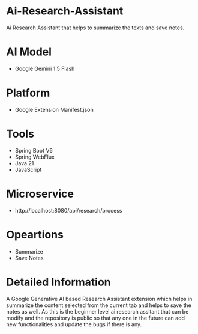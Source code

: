# Ai-Research-Assistant
Ai Research Assistant that helps to summarize the texts and save notes.

# AI Model
+ Google Gemini 1.5 Flash

# Platform 
+ Google Extension Manifest.json

# Tools
+ Spring Boot V6
+ Spring WebFlux
+ Java 21
+ JavaScript

# Microservice
+ http://localhost:8080/api/research/process

# Opeartions
+ Summarize
+ Save Notes

# Detailed Information
A Google Generative AI based Research Assistant extension which helps in summarize the content selected from the current tab and helps to save the notes as well. As this is the beginner level ai research assitant that can be modify and the repository is public so that any one in the future can add new functionalities and update the bugs if there is any. 

